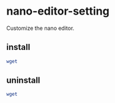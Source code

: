 # nano-editor-setting
Customize the nano editor.


## install
```sh
wget 
```


## uninstall
```sh
wget
```
